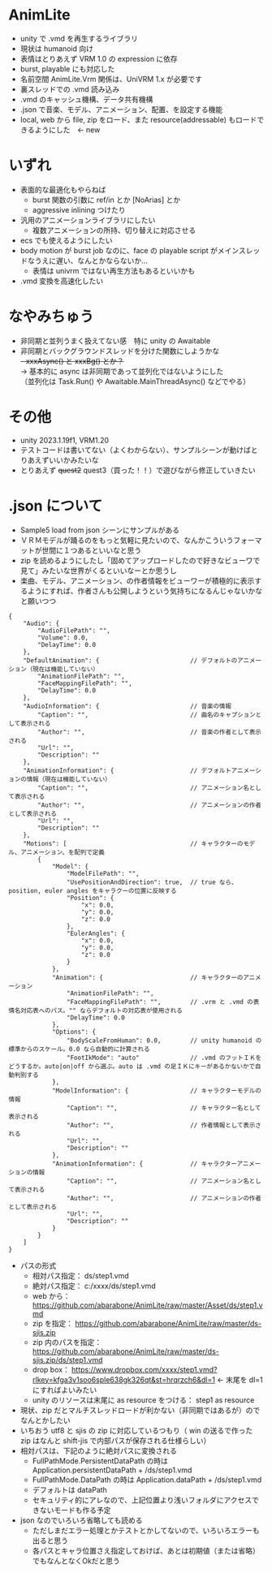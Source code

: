 # AnimLite
- unity で .vmd を再生するライブラリ
- 現状は humanoid 向け
- 表情はとりあえず VRM 1.0 の expression に依存
- burst, playable にも対応した
- 名前空間 AnimLite.Vrm 関係は、UniVRM 1.x が必要です
- 裏スレッドでの .vmd 読み込み
- .vmd のキャッシュ機構、データ共有機構
- .json で音楽、モデル、アニメーション、配置、を設定する機能
- local, web から file, zip をロード、また resource(addressable) もロードできるようにした　<- new

# いずれ
- 表面的な最適化もやらねば
  - burst 関数の引数に ref/in とか [NoArias] とか
  - aggressive inlining つけたり
- 汎用のアニメーションライブラリにしたい
  - 複数アニメーションの所持、切り替えに対応させる
- ecs でも使えるようにしたい
- body motion が burst job なのに、face の playable script がメインスレッドなうえに遅い、なんとかならないか…
  - 表情は univrm ではない再生方法もあるといいかも
- .vmd 変換を高速化したい

# なやみちゅう
- 非同期と並列うまく扱えてない感　特に unity の Awaitable
- 非同期とバックグラウンドスレッドを分けた関数にしようかな  
  ~~- xxxAsync() と xxxBg() とか？~~  
  -> 基本的に async は非同期であって並列化ではないようにした  
     （並列化は Task.Run() や Awaitable.MainThreadAsync() などでやる）

# その他
- unity 2023.1.19f1, VRM1.20
- テストコードは書いてない（よくわからない）、サンプルシーンが動けばとりあえずいいかみたいな
- とりあえず ~~quest2~~ quest3（買った！！）で遊びながら修正していきたい

# .json について
- Sample5 load from json シーンにサンプルがある
- ＶＲＭモデルが踊るのをもっと気軽に見たいので、なんかこういうフォーマットが世間に１つあるといいなと思う
- zip を読めるようにしたし「固めてアップロードしたので好きなビューワで見て」みたいな世界がくるといいなーとか思うし
- 楽曲、モデル、アニメーション、の作者情報をビューワーが積極的に表示するようにすれば、作者さんも公開しようという気持ちになるんじゃないかなと願いつつ
```
{
    "Audio": {
        "AudioFilePath": "",
        "Volume": 0.0,
        "DelayTime": 0.0
    },
    "DefaultAnimation": {                         // デフォルトのアニメーション（現在は機能していない）
        "AnimationFilePath": "",
        "FaceMappingFilePath": "",
        "DelayTime": 0.0
    },
    "AudioInformation": {                         // 音楽の情報
        "Caption": "",                            // 曲名のキャプションとして表示される
        "Author": "",                             // 音楽の作者として表示される
        "Url": "",
        "Description": ""
    },
    "AnimationInformation": {                     // デフォルトアニメーションの情報（現在は機能していない）
        "Caption": "",                            // アニメーション名として表示される
        "Author": "",                             // アニメーションの作者として表示される
        "Url": "",
        "Description": ""
    },
    "Motions": [                                  // キャラクターのモデル、アニメーション、を配列で定義
        {
            "Model": {
                "ModelFilePath": "",
                "UsePositionAndDirection": true,  // true なら、position, euler angles をキャラクーの位置に反映する
                "Position": {
                    "x": 0.0,
                    "y": 0.0,
                    "z": 0.0
                },
                "EulerAngles": {
                    "x": 0.0,
                    "y": 0.0,
                    "z": 0.0
                }
            },
            "Animation": {                        // キャラクターのアニメーション
                "AnimationFilePath": "",
                "FaceMappingFilePath": "",        // .vrm と .vmd の表情名対応表へのパス。"" ならデフォルトの対応表が使用される
                "DelayTime": 0.0
            },
            "Options": {
                "BodyScaleFromHuman": 0.0,        // unity humanoid の標準からのスケール。0.0 なら自動的に計算される
                "FootIkMode": "auto"              // .vmd のフットＩＫをどうするか。auto|on|off から選ぶ。auto は .vmd の足ＩＫにキーがあるかないかで自動判別する
            },
            "ModelInformation": {                 // キャラクターモデルの情報
                "Caption": "",                    // キャラクター名として表示される
                "Author": "",                     // 作者情報として表示される
                "Url": "",
                "Description": ""
            },
            "AnimationInformation": {             // キャラクターアニメーションの情報
                "Caption": "",                    // アニメーション名として表示される
                "Author": "",                     // アニメーションの作者として表示される
                "Url": "",
                "Description": ""
            }
        }
    ]
}
```
- パスの形式
  - 相対パス指定： ds/step1.vmd
  - 絶対パス指定： c:/xxxx/ds/step1.vmd
  - web から： https://github.com/abarabone/AnimLite/raw/master/Asset/ds/step1.vmd
  - zip を指定： https://github.com/abarabone/AnimLite/raw/master/ds-sjis.zip
  - zip 内のパスを指定： https://github.com/abarabone/AnimLite/raw/master/ds-sjis.zip/ds/step1.vmd
  - drop box： https://www.dropbox.com/xxxx/step1.vmd?rlkey=kfga3v1soo6sple638gk326qt&st=hrqrzch6&dl=1 ← 末尾を dl=1 にすればよいみたい
  - unity のリソースは末尾に as resource をつける： step1 as resource
- 現状、zip だとマルチスレッドロードが利かない（非同期ではあるが）のでなんとかしたい
- いちおう utf8 と sjis の zip に対応しているつもり（ win の送るで作った zip はなんと shift-jis で内部パスが保存される仕様らしい）
- 相対パスは、下記のように絶対パスに変換される
  - FullPathMode.PersistentDataPath の時は Application.persistentDataPath + /ds/step1.vmd
  - FullPathMode.DataPath の時は Application.dataPath + /ds/step1.vmd
  - デフォルトは dataPath
  - セキュリティ的にアレなので、上記位置より浅いフォルダにアクセスできないモードも作る予定
- json なのでいろいろ省略しても読める
  - ただしまだエラー処理とかテストとかしてないので、いろいろエラーも出ると思う
  - 各パスとキャラ位置さえ指定しておけば、あとは初期値（または省略）でもなんとなくOkだと思う
